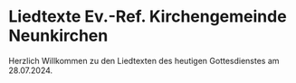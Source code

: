 # Liedtexte Ev.-Ref. Kirchengemeinde Neunkirchen

Herzlich Willkommen zu den Liedtexten des heutigen Gottesdienstes am 28.07.2024.
